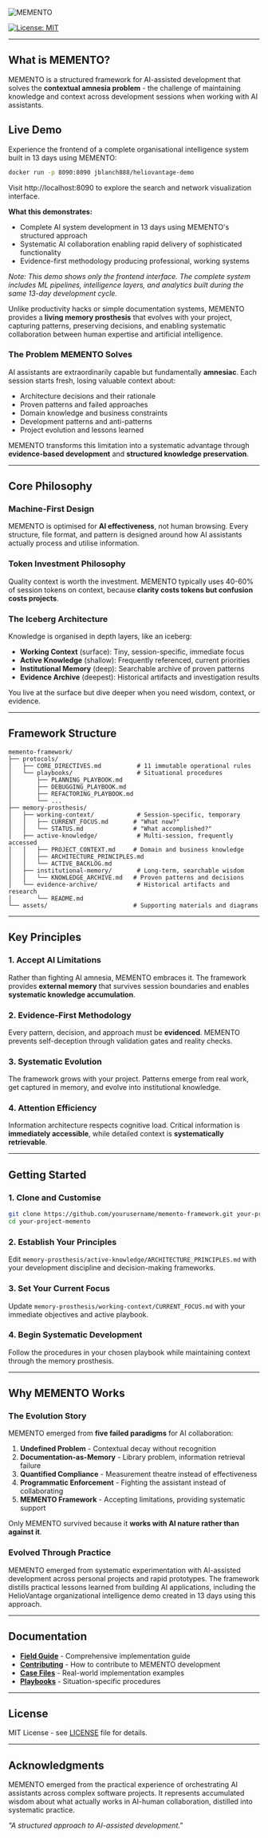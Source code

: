 ![MEMENTO](assets/memento-logo.png)

[![License: MIT](https://img.shields.io/badge/License-MIT-yellow.svg)](https://opensource.org/licenses/MIT)

---

## What is MEMENTO?

MEMENTO is a structured framework for AI-assisted development that solves the **contextual amnesia problem** - the challenge of maintaining knowledge and context across development sessions when working with AI assistants.

## Live Demo

Experience the frontend of a complete organisational intelligence system built in 13 days using MEMENTO:

```bash
docker run -p 8090:8090 jblanch888/heliovantage-demo
```

Visit http://localhost:8090 to explore the search and network visualization interface.

**What this demonstrates:**
- Complete AI system development in 13 days using MEMENTO's structured approach
- Systematic AI collaboration enabling rapid delivery of sophisticated functionality
- Evidence-first methodology producing professional, working systems

*Note: This demo shows only the frontend interface. The complete system includes ML pipelines, intelligence layers, and analytics built during the same 13-day development cycle.*

Unlike productivity hacks or simple documentation systems, MEMENTO provides a **living memory prosthesis** that evolves with your project, capturing patterns, preserving decisions, and enabling systematic collaboration between human expertise and artificial intelligence.

### The Problem MEMENTO Solves

AI assistants are extraordinarily capable but fundamentally **amnesiac**. Each session starts fresh, losing valuable context about:
- Architecture decisions and their rationale
- Proven patterns and failed approaches  
- Domain knowledge and business constraints
- Development patterns and anti-patterns
- Project evolution and lessons learned

MEMENTO transforms this limitation into a systematic advantage through **evidence-based development** and **structured knowledge preservation**.

---

## Core Philosophy

### Machine-First Design
MEMENTO is optimised for **AI effectiveness**, not human browsing. Every structure, file format, and pattern is designed around how AI assistants actually process and utilise information.

### Token Investment Philosophy
Quality context is worth the investment. MEMENTO typically uses 40-60% of session tokens on context, because **clarity costs tokens but confusion costs projects**.

### The Iceberg Architecture
Knowledge is organised in depth layers, like an iceberg:

- **Working Context** (surface): Tiny, session-specific, immediate focus
- **Active Knowledge** (shallow): Frequently referenced, current priorities  
- **Institutional Memory** (deep): Searchable archive of proven patterns
- **Evidence Archive** (deepest): Historical artifacts and investigation results

You live at the surface but dive deeper when you need wisdom, context, or evidence.

---

## Framework Structure

```
memento-framework/
├── protocols/
│   ├── CORE_DIRECTIVES.md          # 11 immutable operational rules
│   └── playbooks/                  # Situational procedures
│       ├── PLANNING_PLAYBOOK.md
│       ├── DEBUGGING_PLAYBOOK.md
│       ├── REFACTORING_PLAYBOOK.md
│       └── ...
├── memory-prosthesis/
│   ├── working-context/            # Session-specific, temporary
│   │   ├── CURRENT_FOCUS.md       # "What now?"
│   │   └── STATUS.md              # "What accomplished?"
│   ├── active-knowledge/           # Multi-session, frequently accessed
│   │   ├── PROJECT_CONTEXT.md     # Domain and business knowledge
│   │   ├── ARCHITECTURE_PRINCIPLES.md
│   │   └── ACTIVE_BACKLOG.md
│   ├── institutional-memory/       # Long-term, searchable wisdom
│   │   └── KNOWLEDGE_ARCHIVE.md   # Proven patterns and decisions
│   └── evidence-archive/           # Historical artifacts and research
│       └── README.md
└── assets/                        # Supporting materials and diagrams
```

---

## Key Principles

### 1. Accept AI Limitations
Rather than fighting AI amnesia, MEMENTO embraces it. The framework provides **external memory** that survives session boundaries and enables **systematic knowledge accumulation**.

### 2. Evidence-First Methodology  
Every pattern, decision, and approach must be **evidenced**. MEMENTO prevents self-deception through validation gates and reality checks.

### 3. Systematic Evolution
The framework grows with your project. Patterns emerge from real work, get captured in memory, and evolve into institutional knowledge.

### 4. Attention Efficiency
Information architecture respects cognitive load. Critical information is **immediately accessible**, while detailed context is **systematically retrievable**.

---

## Getting Started

### 1. Clone and Customise
```bash
git clone https://github.com/yourusername/memento-framework.git your-project-memento
cd your-project-memento
```

### 2. Establish Your Principles
Edit `memory-prosthesis/active-knowledge/ARCHITECTURE_PRINCIPLES.md` with your development discipline and decision-making frameworks.

### 3. Set Your Current Focus
Update `memory-prosthesis/working-context/CURRENT_FOCUS.md` with your immediate objectives and active playbook.

### 4. Begin Systematic Development
Follow the procedures in your chosen playbook while maintaining context through the memory prosthesis.

---

## Why MEMENTO Works

### The Evolution Story
MEMENTO emerged from **five failed paradigms** for AI collaboration:

1. **Undefined Problem** - Contextual decay without recognition
2. **Documentation-as-Memory** - Library problem, information retrieval failure  
3. **Quantified Compliance** - Measurement theatre instead of effectiveness
4. **Programmatic Enforcement** - Fighting the assistant instead of collaborating
5. **MEMENTO Framework** - Accepting limitations, providing systematic support

Only MEMENTO survived because it **works with AI nature rather than against it**.

### Evolved Through Practice
MEMENTO emerged from systematic experimentation with AI-assisted development across personal projects and rapid prototypes. The framework distills practical lessons learned from building AI applications, including the HelioVantage organizational intelligence demo created in 13 days using this approach.

---

## Documentation

- **[Field Guide](FIELD_GUIDE_NOTES.md)** - Comprehensive implementation guide
- **[Contributing](CONTRIBUTING.md)** - How to contribute to MEMENTO development
- **[Case Files](casefiles/)** - Real-world implementation examples
- **[Playbooks](protocols/playbooks/)** - Situation-specific procedures

---

## License

MIT License - see [LICENSE](LICENSE) file for details.

---

## Acknowledgments

MEMENTO emerged from the practical experience of orchestrating AI assistants across complex software projects. It represents accumulated wisdom about what actually works in AI-human collaboration, distilled into systematic practice.

*"A structured approach to AI-assisted development."*